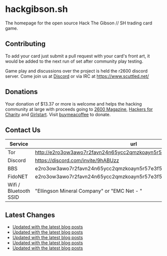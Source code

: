 # hackgibson.sh
The homepage for the open source Hack The Gibson // SH trading card game.


## Contributing

To add your card just submit a pull request with your card's front art, it would be added to the next run of set after community play testing.

Game play and discussions over the project is held the r2600 discord server. Come join us at [Discord](https://discord.com/invite/9hABUzz) or via IRC at https://www.scuttled.net/


## Donations

Your donation of $13.37 or more is welcome and helps the hacking community at large with proceeds going to [2600 Magazine](https://2600.com/), [Hackers for Charity](https://hackersforcharity.org) and [Girlstart](https://girlstart.org).  Visit [buymeacoffee](https://www.buymeacoffee.com/hackgibson.sh) to donate.


## Contact Us

Service | url
-|-
Tor | http://e2ro3ow3awo7r2favn24n65ycc2qmzkoayn5r57e3f56nvjwdcgg32ad.onion
Discord | https://discord.com/invite/9hABUzz
BBS | e2ro3ow3awo7r2favn24n65ycc2qmzkoayn5r57e3f56nvjwdcgg32ad.onion:23
FidoNET | e2ro3ow3awo7r2favn24n65ycc2qmzkoayn5r57e3f56nvjwdcgg32ad.onion:24554
Wifi / Bluetooth SSID | "Ellingson Mineral Company" or "EMC Net - <fidonet address>"

## Latest Changes
<!-- BLOG-POST-LIST:START -->
- [Updated with the latest blog posts](https://github.com/DFW2600/hackgibson.sh/commit/2680ad247fe43b4453207c849318e9305992368a)
- [Updated with the latest blog posts](https://github.com/DFW2600/hackgibson.sh/commit/bbff60b2fbb1ae26eb47904f49dc1a6f55a5d9dc)
- [Updated with the latest blog posts](https://github.com/DFW2600/hackgibson.sh/commit/f9f1d982a1dda4be289a524665d01320168dcf65)
- [Updated with the latest blog posts](https://github.com/DFW2600/hackgibson.sh/commit/e4605beaad96b0a08b4f068b649dce6a24e337ac)
- [Updated with the latest blog posts](https://github.com/DFW2600/hackgibson.sh/commit/23c2e6ad8bd874341b0e29295147931316c79a4a)
<!-- BLOG-POST-LIST:END -->
